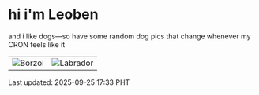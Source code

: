 # hi i'm Leoben

and i like dogs—so have some random dog pics that change whenever my CRON feels like it

|  |  |
|--------|----------|
| ![Borzoi](https://random-dog-vercel.vercel.app/api/random-borzoi?v=1758792806) | ![Labrador](https://random-dog-vercel.vercel.app/api/random-labrador?v=1758792806) |

Last updated: 2025-09-25 17:33 PHT
